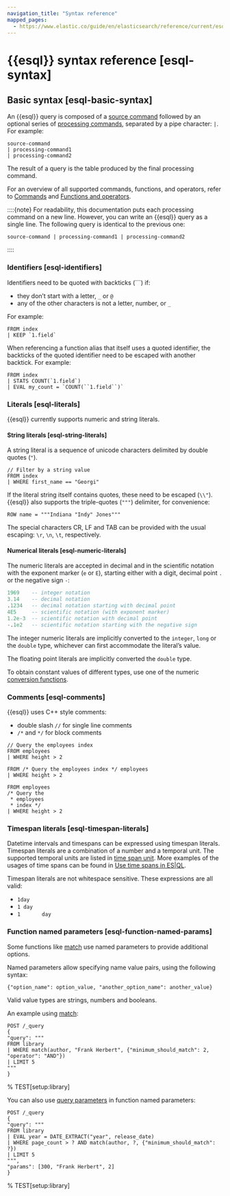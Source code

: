 ```yaml
---
navigation_title: "Syntax reference"
mapped_pages:
  - https://www.elastic.co/guide/en/elasticsearch/reference/current/esql-syntax.html
---
```


# {{esql}} syntax reference [esql-syntax]



## Basic syntax [esql-basic-syntax]

An {{esql}} query is composed of a [source command](/reference/query-languages/esql/esql-commands.md) followed by an optional series of [processing commands](/reference/query-languages/esql/esql-commands.md), separated by a pipe character: `|`. For example:

```esql
source-command
| processing-command1
| processing-command2
```

The result of a query is the table produced by the final processing command.

For an overview of all supported commands, functions, and operators, refer to [Commands](/reference/query-languages/esql/esql-commands.md) and [Functions and operators](/reference/query-languages/esql/esql-functions-operators.md).

::::{note}
For readability, this documentation puts each processing command on a new line. However, you can write an {{esql}} query as a single line. The following query is identical to the previous one:

```esql
source-command | processing-command1 | processing-command2
```

::::



### Identifiers [esql-identifiers]

Identifiers need to be quoted with backticks (```) if:

* they don’t start with a letter, `_` or `@`
* any of the other characters is not a letter, number, or `_`

For example:

```esql
FROM index
| KEEP `1.field`
```

When referencing a function alias that itself uses a quoted identifier, the backticks of the quoted identifier need to be escaped with another backtick. For example:

```esql
FROM index
| STATS COUNT(`1.field`)
| EVAL my_count = `COUNT(``1.field``)`
```


### Literals [esql-literals]

{{esql}} currently supports numeric and string literals.


#### String literals [esql-string-literals]

A string literal is a sequence of unicode characters delimited by double quotes (`"`).

```esql
// Filter by a string value
FROM index
| WHERE first_name == "Georgi"
```

If the literal string itself contains quotes, these need to be escaped (`\\"`). {{esql}} also supports the triple-quotes (`"""`) delimiter, for convenience:

```esql
ROW name = """Indiana "Indy" Jones"""
```

The special characters CR, LF and TAB can be provided with the usual escaping: `\r`, `\n`, `\t`, respectively.


#### Numerical literals [esql-numeric-literals]

The numeric literals are accepted in decimal and in the scientific notation with the exponent marker (`e` or `E`), starting either with a digit, decimal point `.` or the negative sign `-`:

```sql
1969    -- integer notation
3.14    -- decimal notation
.1234   -- decimal notation starting with decimal point
4E5     -- scientific notation (with exponent marker)
1.2e-3  -- scientific notation with decimal point
-.1e2   -- scientific notation starting with the negative sign
```

The integer numeric literals are implicitly converted to the `integer`, `long` or the `double` type, whichever can first accommodate the literal’s value.

The floating point literals are implicitly converted the `double` type.

To obtain constant values of different types, use one of the numeric [conversion functions](/reference/query-languages/esql/esql-functions-operators.md#esql-type-conversion-functions).


### Comments [esql-comments]

{{esql}} uses C++ style comments:

* double slash `//` for single line comments
* `/*` and `*/` for block comments

```esql
// Query the employees index
FROM employees
| WHERE height > 2
```

```esql
FROM /* Query the employees index */ employees
| WHERE height > 2
```

```esql
FROM employees
/* Query the
 * employees
 * index */
| WHERE height > 2
```


### Timespan literals [esql-timespan-literals]

Datetime intervals and timespans can be expressed using timespan literals. Timespan literals are a combination of a number and a temporal unit. The supported temporal units are listed in [time span unit](/reference/query-languages/esql/esql-time-spans.md#esql-time-spans-table). More examples of the usages of time spans can be found in [Use time spans in ES|QL](/reference/query-languages/esql/esql-time-spans.md).

Timespan literals are not whitespace sensitive. These expressions are all valid:

* `1day`
* `1 day`
* `1       day`


### Function named parameters [esql-function-named-params]

Some functions like [match](/reference/query-languages/esql/esql-functions-operators.md#esql-match) use named parameters to provide additional options.

Named parameters allow specifying name value pairs, using the following syntax:

`{"option_name": option_value, "another_option_name": another_value}`

Valid value types are strings, numbers and booleans.

An example using [match](/reference/query-languages/esql/esql-functions-operators.md#esql-match):

```console
POST /_query
{
"query": """
FROM library
| WHERE match(author, "Frank Herbert", {"minimum_should_match": 2, "operator": "AND"})
| LIMIT 5
"""
}
```
%  TEST[setup:library]

You can also use [query parameters](docs-content://explore-analyze/query-filter/languages/esql-rest.md#esql-rest-params) in function named parameters:

```console
POST /_query
{
"query": """
FROM library
| EVAL year = DATE_EXTRACT("year", release_date)
| WHERE page_count > ? AND match(author, ?, {"minimum_should_match": ?})
| LIMIT 5
""",
"params": [300, "Frank Herbert", 2]
}
```
%  TEST[setup:library]


